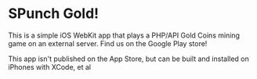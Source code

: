 # SPunch Gold! 

This is a simple iOS WebKit app that plays a PHP/API Gold Coins mining game on an external server. Find us on the Google Play store!

This app isn't published on the App Store, but can be built and installed on iPhones with XCode, et al

